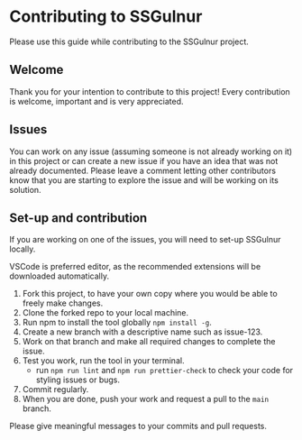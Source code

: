 # Contributing to SSGulnur

Please use this guide while contributing to the SSGulnur project.

## Welcome

Thank you for your intention to contribute to this project! Every contribution is welcome, important and is very appreciated.

## Issues

You can work on any issue (assuming someone is not already working on it) in this project or can create a new issue if you have an idea that was not already documented. Please leave a comment letting other contributors know that you are starting to explore the issue and will be working on its solution.

## Set-up and contribution

If you are working on one of the issues, you will need to set-up SSGulnur locally.

VSCode is preferred editor, as the recommended extensions will be downloaded automatically.

1. Fork this project, to have your own copy where you would be able to freely make changes.
2. Clone the forked repo to your local machine.
3. Run npm to install the tool globally `npm install -g`.
4. Create a new branch with a descriptive name such as issue-123.
5. Work on that branch and make all required changes to complete the issue.
6. Test you work, run the tool in your terminal.
    - run `npm run lint` and `npm run prettier-check` to check your code for styling issues or bugs.
7. Commit regularly.
8. When you are done, push your work and request a pull to the `main` branch.

Please give meaningful messages to your commits and pull requests.
